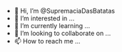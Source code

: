 - 👋 Hi, I’m @SupremaciaDasBatatas
- 👀 I’m interested in ...
- 🌱 I’m currently learning ...
- 💞️ I’m looking to collaborate on ...
- 📫 How to reach me ...

<!---
SupremaciaDasBatatas/SupremaciaDasBatatas is a ✨ special ✨ repository because its `README.md` (this file) appears on your GitHub profile.
You can click the Preview link to take a look at your changes.
--->
